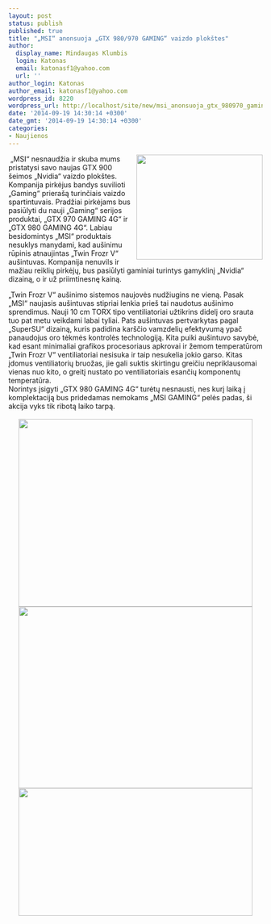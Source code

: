```yaml
---
layout: post
status: publish
published: true
title: "„MSI“ anonsuoja „GTX 980/970 GAMING“ vaizdo plokštes"
author:
  display_name: Mindaugas Klumbis
  login: Katonas
  email: katonasf1@yahoo.com
  url: ''
author_login: Katonas
author_email: katonasf1@yahoo.com
wordpress_id: 8220
wordpress_url: http://localhost/site/new/msi_anonsuoja_gtx_980970_gaming_vaizdo_plokstes/
date: '2014-09-19 14:30:14 +0300'
date_gmt: '2014-09-19 14:30:14 +0300'
categories:
- Naujienos
---
```

<p>
	&nbsp;<img alt="" src="http://technews.lt/userfiles/GAMING_4G_01.jpg" style="width: 250px; height: 208px; float: right;" />&bdquo;MSI&ldquo; nesnaudžia ir skuba mums pristatysi savo naujas GTX 900 &scaron;eimos &bdquo;Nvidia&ldquo; vaizdo plok&scaron;tes. Kompanija pirkėjus bandys suvilioti &bdquo;Gaming&ldquo; priera&scaron;ą turinčiais vaizdo spartintuvais. Pradžiai pirkėjams bus pasiūlyti du nauji &bdquo;Gaming&ldquo; serijos produktai, &bdquo;GTX 970 GAMING 4G&ldquo; ir &bdquo;GTX 980 GAMING 4G&ldquo;. Labiau besidomintys &bdquo;MSI&ldquo; produktais nesuklys manydami, kad au&scaron;inimu rūpinis atnaujintas &bdquo;Twin Frozr V&ldquo; au&scaron;intuvas. Kompanija nenuvils ir mažiau reiklių pirkėjų, bus pasiūlyti gaminiai turintys gamyklinį &bdquo;Nvidia&ldquo; dizainą, o ir už priimtinesnę kainą.&nbsp;</p>
<div>
	&bdquo;Twin Frozr V&ldquo; au&scaron;inimo sistemos naujovės nudžiugins ne vieną. Pasak &bdquo;MSI&ldquo; naujasis au&scaron;intuvas stipriai lenkia prie&scaron; tai naudotus au&scaron;inimo sprendimus. Nauji 10 cm TORX tipo ventiliatoriai užtikrins didelį oro srauta tuo pat metu veikdami labai tyliai. Pats au&scaron;intuvas pertvarkytas pagal &bdquo;SuperSU&ldquo; dizainą, kuris padidina kar&scaron;čio vamzdelių efektyvumą ypač panaudojus oro tėkmės kontrolės technologiją. Kita puiki au&scaron;intuvo savybė, kad esant minimaliai grafikos procesoriaus apkrovai ir žemom temperatūrom &bdquo;Twin Frozr V&ldquo; ventiliatoriai nesisuka ir taip nesukelia jokio garso. Kitas įdomus ventiliatorių bruožas, jie gali suktis skirtingu greičiu nepriklausomai vienas nuo kito, o greitį nustato po ventiliatoriais esančių komponentų temperatūra.&nbsp;</div>
<div>
	Norintys įsigyti &bdquo;GTX 980 GAMING 4G&ldquo; turėtų nesnausti, nes kurį laiką į komplektaciją bus pridedamas nemokams &bdquo;MSI GAMING&ldquo; pelės padas, &scaron;i akcija vyks tik ribotą laiko tarpą.</div>
<div>
	&nbsp;</div>
<div style="text-align: center;">
	<img alt="" src="http://technews.lt/userfiles/01.jpg" style="width: 464px; height: 372px;" /></div>
<div style="text-align: center;">
	<img alt="" src="http://technews.lt/userfiles/GAMING_4G_02.jpg" style="width: 464px; height: 360px;" /></div>
<div style="text-align: center;">
	<img alt="" src="http://technews.lt/userfiles/2GAMING_4G_02.jpg" style="width: 464px; height: 253px;" /></div>
